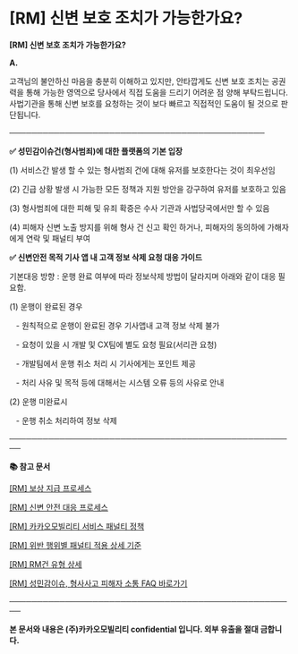 # [RM] 신변 보호 조치가 가능한가요?

**[RM] 신변 보호 조치가 가능한가요?**

**A.**

고객님의 불안하신 마음을 충분히 이해하고 있지만, 안타깝게도 신변 보호 조치는 공권력을 통해 가능한 영역으로 당사에서 직접 도움을 드리기 어려운 점 양해 부탁드립니다. 사법기관을 통해 신변 보호를 요청하는 것이 보다 빠르고 직접적인 도움이 될 것으로 판단됩니다.

**──────────────────────────────────────────────**

**✅ 성민감이슈건(형사범죄)에 대한 플랫폼의 기본 입장**

(1) 서비스간 발생 할 수 있는 형사범죄 건에 대해 유저를 보호한다는 것이 최우선임

(2) 긴급 상황 발생 시 가능한 모든 정책과 지원 방안을 강구하여 유저를 보호하고 있음

(3) 형사범죄에 대한 피해 및 유죄 확증은 수사 기관과 사법당국에서만 할 수 있음

(4) 피해자 신변 노출 방지를 위해 형사 건 신고 확인 하거나, 피해자의 동의하에 가해자에게 연락 및 패널티 부여

**✅ 신변안전 목적 기사 앱 내 고객 정보 삭제 요청 대응 가이드**

기본대응 방향 : 운행 완료 여부에 따라 정보삭제 방법이 달라지며 아래와 같이 대응 필요함.

(1) 운행이 완료된 경우

   - 원칙적으로 운행이 완료된 경우 기사앱내 고객 정보 삭제 불가

   - 요청이 있을 시 개발 및 CX팀에 별도 요청 필요(서리관 요청)

   - 개발팀에서 운행 취소 처리 시 기사에게는 포인트 제공

   - 처리 사유 및 목적 등에 대해서는 시스템 오류 등의 사유로 안내

(2) 운행 미완료시

   - 운행 취소 처리하여 정보 삭제

**────────────────────────────────────────────────────**

**📚 참고 문서**

[[RM] 보상 지급 프로세스](https://kakaomobilitysupport.zendesk.com/hc/ko/articles/40816893096473)

[[RM] 신변 안전 대응 프로세스](https://kakaomobilitysupport.zendesk.com/hc/ko/articles/40477112925465)

[[RM] 카카오모빌리티 서비스 패널티 정책](https://kakaomobilitysupport.zendesk.com/hc/ko/articles/39999418590105)

[[RM] 위반 행위별 패널티 적용 상세 기준](https://kakaomobilitysupport.zendesk.com/hc/ko/articles/40001886598553)

[[RM] RM건 유형 상세](https://kakaomobilitysupport.zendesk.com/hc/ko/articles/40002148279065)

[[RM] 성민감이슈, 형사사고 피해자 소통 FAQ 바로가기](https://kakaomobilitysupport.zendesk.com/hc/ko/sections/39995774557721--RM-%EC%84%B1%EB%AF%BC%EA%B0%90%EC%9D%B4%EC%8A%88-%ED%98%95%EC%82%AC%EC%82%AC%EA%B3%A0-%ED%94%BC%ED%95%B4%EC%9E%90-%EC%86%8C%ED%86%B5-FAQ)

**────────────────────────────────────────────────────**

**본 문서와 내용은 (주)카카오모빌리티 confidential 입니다. 외부 유출을 절대 금합니다.**